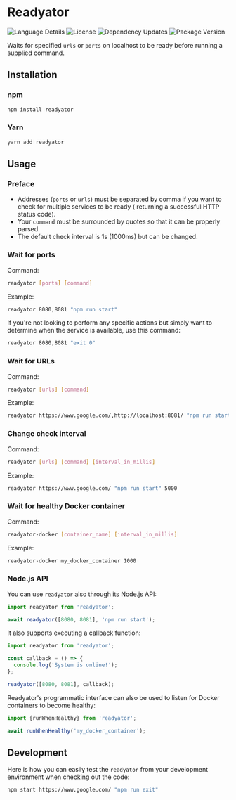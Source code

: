 # Readyator

![Language Details](https://img.shields.io/github/languages/top/bennycode/readyator) ![License](https://img.shields.io/npm/l/readyator.svg) ![Dependency Updates](https://img.shields.io/librariesio/release/npm/readyator.svg) ![Package Version](https://img.shields.io/npm/v/readyator.svg)

Waits for specified `urls` or `ports` on localhost to be ready before running a supplied command.

## Installation

### npm

```bash
npm install readyator
```

### Yarn

```bash
yarn add readyator
```

## Usage

### Preface

- Addresses (`ports` or `urls`) must be separated by comma if you want to check for multiple services to be ready ( returning a successful HTTP status code).
- Your `command` must be surrounded by quotes so that it can be properly parsed.
- The default check interval is 1s (1000ms) but can be changed.

### Wait for ports

Command:

```bash
readyator [ports] [command]
```

Example:

```bash
readyator 8080,8081 "npm run start"
```

If you're not looking to perform any specific actions but simply want to determine when the service is available, use this command:

```bash
readyator 8080,8081 "exit 0"
```

### Wait for URLs

Command:

```bash
readyator [urls] [command]
```

Example:

```bash
readyator https://www.google.com/,http://localhost:8081/ "npm run start"
```

### Change check interval

Command:

```bash
readyator [urls] [command] [interval_in_millis]
```

Example:

```bash
readyator https://www.google.com/ "npm run start" 5000
```

### Wait for healthy Docker container

Command:

```bash
readyator-docker [container_name] [interval_in_millis]
```

Example:

```bash
readyator-docker my_docker_container 1000
```

### Node.js API

You can use `readyator` also through its Node.js API:

```ts
import readyator from 'readyator';

await readyator([8080, 8081], 'npm run start');
```

It also supports executing a callback function:

```ts
import readyator from 'readyator';

const callback = () => {
  console.log('System is online!');
};

readyator([8080, 8081], callback);
```

Readyator's programmatic interface can also be used to listen for Docker containers to become healthy:

```ts
import {runWhenHealthy} from 'readyator';

await runWhenHealthy('my_docker_container');
```

## Development

Here is how you can easily test the `readyator` from your development environment when checking out the code:

```bash
npm start https://www.google.com/ "npm run exit"
```
